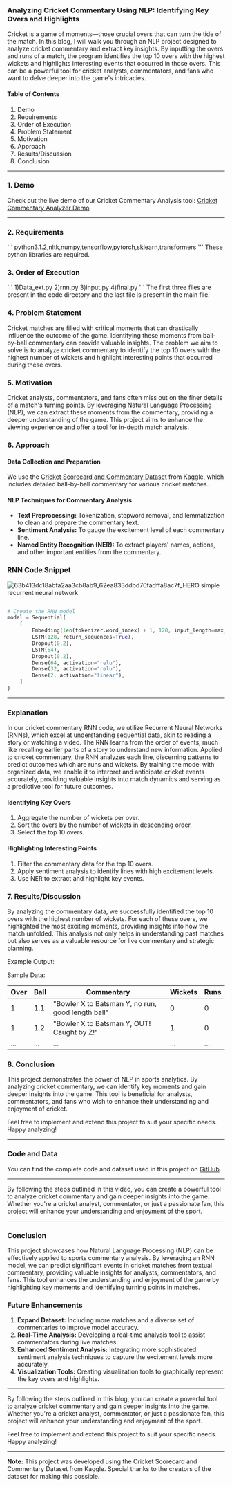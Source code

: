 ### Analyzing Cricket Commentary Using NLP: Identifying Key Overs and Highlights

Cricket is a game of moments—those crucial overs that can turn the tide of the match. In this blog, I will walk you through an NLP project designed to analyze cricket commentary and extract key insights. By inputting the overs and runs of a match, the program identifies the top 10 overs with the highest wickets and highlights interesting events that occurred in those overs. This can be a powerful tool for cricket analysts, commentators, and fans who want to delve deeper into the game's intricacies.

#### Table of Contents
1. Demo
2. Requirements
3. Order of Execution
4. Problem Statement
5. Motivation
6. Approach
7. Results/Discussion
8. Conclusion

---

### 1. Demo

Check out the live demo of our Cricket Commentary Analysis tool: [Cricket Commentary Analyzer Demo](https://example.com/demo)

---

### 2. Requirements
'''
python3.1.2,nltk,numpy,tensorflow,pytorch,sklearn,transformers
'''
These python libraries are required.

### 3. Order of Execution
'''
1)Data_ext.py
2)rnn.py
3)input.py
4)final.py
'''
The first three files are present in the code directory and the last file is present in the main file.

### 4. Problem Statement

Cricket matches are filled with critical moments that can drastically influence the outcome of the game. Identifying these moments from ball-by-ball commentary can provide valuable insights. The problem we aim to solve is to analyze cricket commentary to identify the top 10 overs with the highest number of wickets and highlight interesting points that occurred during these overs.

### 5. Motivation

Cricket analysts, commentators, and fans often miss out on the finer details of a match's turning points. By leveraging Natural Language Processing (NLP), we can extract these moments from the commentary, providing a deeper understanding of the game. This project aims to enhance the viewing experience and offer a tool for in-depth match analysis.

### 6. Approach

#### Data Collection and Preparation

We use the [Cricket Scorecard and Commentary Dataset](https://www.kaggle.com/datasets/raghuvansht/cricket-scorecard-and-commentary-dataset) from Kaggle, which includes detailed ball-by-ball commentary for various cricket matches.

#### NLP Techniques for Commentary Analysis

- **Text Preprocessing:** Tokenization, stopword removal, and lemmatization to clean and prepare the commentary text.
- **Sentiment Analysis:** To gauge the excitement level of each commentary line.
- **Named Entity Recognition (NER):** To extract players' names, actions, and other important entities from the commentary.

### RNN Code Snippet

![63b413dc18abfa2aa3cb8ab9_62ea833ddbd70fadffa8ac7f_HERO simple recurrent neural network](https://github.com/Psychellic/Analysis-of-Cricket-Commentary/assets/148717275/c976416c-bf60-41b5-a6c7-71302a271985)


```python

# Create the RNN model
model = Sequential(
    [
        Embedding(len(tokenizer.word_index) + 1, 128, input_length=max_length),
        LSTM(128, return_sequences=True),
        Dropout(0.2),
        LSTM(64),
        Dropout(0.2),
        Dense(64, activation="relu"),
        Dense(32, activation="relu"),
        Dense(2, activation="linear"),
    ]
)

```

---

### Explanation

In our cricket commentary RNN code, we utilize Recurrent Neural Networks (RNNs), which excel at understanding sequential data, akin to reading a story or watching a video. The RNN learns from the order of events, much like recalling earlier parts of a story to understand new information. Applied to cricket commentary, the RNN analyzes each line, discerning patterns to predict outcomes which are runs and wickets. By training the model with organized data, we enable it to interpret and anticipate cricket events accurately, providing valuable insights into match dynamics and serving as a predictive tool for future outcomes.

#### Identifying Key Overs

1. Aggregate the number of wickets per over.
2. Sort the overs by the number of wickets in descending order.
3. Select the top 10 overs.

#### Highlighting Interesting Points

1. Filter the commentary data for the top 10 overs.
2. Apply sentiment analysis to identify lines with high excitement levels.
3. Use NER to extract and highlight key events.

### 7. Results/Discussion

By analyzing the commentary data, we successfully identified the top 10 overs with the highest number of wickets. For each of these overs, we highlighted the most exciting moments, providing insights into how the match unfolded. This analysis not only helps in understanding past matches but also serves as a valuable resource for live commentary and strategic planning.

Example Output:

Sample Data:

| Over | Ball | Commentary                                       | Wickets | Runs |
|------|------|--------------------------------------------------|---------|------|
| 1    | 1.1  | "Bowler X to Batsman Y, no run, good length ball"| 0       | 0    |
| 1    | 1.2  | "Bowler X to Batsman Y, OUT! Caught by Z!"       | 1       | 0    |
| ...  | ...  | ...                                              | ...     | ...  |

### 8. Conclusion

This project demonstrates the power of NLP in sports analytics. By analyzing cricket commentary, we can identify key moments and gain deeper insights into the game. This tool is beneficial for analysts, commentators, and fans who wish to enhance their understanding and enjoyment of cricket. 

Feel free to implement and extend this project to suit your specific needs. Happy analyzing!

---

### Code and Data

You can find the complete code and dataset used in this project on [GitHub](https://github.com/Psychellic/Analysis-of-Cricket-Commentary).

---

By following the steps outlined in this video, you can create a powerful tool to analyze cricket commentary and gain deeper insights into the game. Whether you're a cricket analyst, commentator, or just a passionate fan, this project will enhance your understanding and enjoyment of the sport.

---

### Conclusion

This project showcases how Natural Language Processing (NLP) can be effectively applied to sports commentary analysis. By leveraging an RNN model, we can predict significant events in cricket matches from textual commentary, providing valuable insights for analysts, commentators, and fans. This tool enhances the understanding and enjoyment of the game by highlighting key moments and identifying turning points in matches.

### Future Enhancements

1. **Expand Dataset:** Including more matches and a diverse set of commentaries to improve model accuracy.
2. **Real-Time Analysis:** Developing a real-time analysis tool to assist commentators during live matches.
3. **Enhanced Sentiment Analysis:** Integrating more sophisticated sentiment analysis techniques to capture the excitement levels more accurately.
4. **Visualization Tools:** Creating visualization tools to graphically represent the key overs and highlights.
---

By following the steps outlined in this blog, you can create a powerful tool to analyze cricket commentary and gain deeper insights into the game. Whether you're a cricket analyst, commentator, or just a passionate fan, this project will enhance your understanding and enjoyment of the sport.

Feel free to implement and extend this project to suit your specific needs. Happy analyzing!

---

**Note:** This project was developed using the Cricket Scorecard and Commentary Dataset from Kaggle. Special thanks to the creators of the dataset for making this possible.
